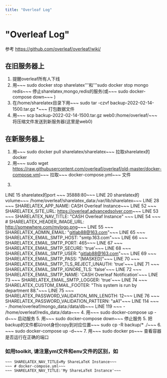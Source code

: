 ```yaml
---
title: "Overleaf Log"
---
```


# "Overleaf Log"

参考 https://github.com/overleaf/overleaf/wiki/

## 在旧服务器上

1. 提醒overleaf所有人下线
2. 用~~~ sudo docker stop sharelatex'''和'''sudo docker stop mongo redis~~~ 停止sharelatex,mongo,redis的服务(或~~~ sudo docker-compose down~~~ )
3. 在/home/sharelatex目录下用~~~ sudo tar -czvf backup-2022-02-14-1500.tar.gz *~~~ 打包数据文件
4. 用~~~ scp backup-2022-02-14-1500.tar.gz web0:/home/overleaf/~~~ 将压缩文件发送到新服务器(这里是web0)

## 在新服务器上

1. 用~~~  sudo docker pull sharelatex/sharelatex~~~ 拉取sharelatex的docker
2. 用~~~ sudo wget https://raw.githubusercontent.com/overleaf/overleaf/old-master/docker-compose.yml~~~ 拉取~~~ docker-compose.yml~~~ 文件
3. ~~~ sudo vim docker-compose.yml~~~ 作以下修改(行数不一定完全准确)
LINE 15 sharelatex的port ~~~ 35888:80~~~
LINE 20 sharelatex的volume~~~ /home/overleaf/sharelatex_data:/var/lib/sharelatex~~~
LINE 28 ~~~ SHARELATEX_APP_NAME: CASH Overleaf Instance~~~
LINE 52 ~~~ SHARELATEX_SITE_URL: https://overleaf.advancedsolver.com~~~
LINE 53 ~~~ SHARELATEX_NAV_TITLE: "CASH Overleaf Instance" ~~~
LINE 54 ~~~ # SHARELATEX_HEADER_IMAGE_URL: http://somewhere.com/mylogo.png~~~
LINE 55 ~~~ SHARELATEX_ADMIN_EMAIL: "gitlab88@163.com"~~~
LINE 65 ~~~ SHARELATEX_EMAIL_SMTP_HOST: "smtp.163.com"~~~
LINE 66 ~~~ SHARELATEX_EMAIL_SMTP_PORT: 465~~~
LINE 67 ~~~ SHARELATEX_EMAIL_SMTP_SECURE: 'true'~~~
LINE 68 ~~~ SHARELATEX_EMAIL_SMTP_USER: "gitlab88@163.com"~~~
LINE 69 ~~~ SHARELATEX_EMAIL_SMTP_PASS: "[MASKED]"~~~
LINE 70 ~~~ SHARELATEX_EMAIL_SMTP_TLS_REJECT_UNAUTH: 'true'~~~
LINE 71 ~~~ SHARELATEX_EMAIL_SMTP_IGNORE_TLS: 'false'~~~
LINE 72 ~~~ SHARELATEX_EMAIL_SMTP_NAME: 'CASH Overleaf Notification'~~~
LINE 73 ~~~ SHARELATEX_EMAIL_SMTP_LOGGER: 'true'~~~
LINE 74 ~~~ SHARELATEX_CUSTOM_EMAIL_FOOTER: "This system is run by department 88."~~~
LINE 75 ~~~ SHARELATEX_PASSWORD_VALIDATION_MIN_LENGTH: 12~~~
LINE 76 ~~~ SHARELATEX_PASSWORD_VALIDATION_PATTERN: "aA1"~~~
LINE 114 ~~~ - /home/overleaf/mongo_data:/data/db~~~
LINE 119 ~~~ - /home/overleaf/redis_data:/data~~~
4. 用~~~ sudo docker-compose up -d~~~ 启动服务
5. 用~~~ sudo docker-compose down~~~ 停止服务
5. 把backup的文件都以root身份copy到对应位置~~~ sudo cp -R backup/* ./~~~
6. ~~~ sudo docker-compose up -d~~~
7. 用~~~ sudo docker ps~~~ 查看容器是否运行在正确的端口

### 如用toolkit, 请注意yml文件和env文件的区别，如
~~~ # toolkit/variables.env~~~
~~~ SHARELATEX_NAV_TITLE=My ShareLaTeX Instance~~~
~~~ # docker-compose.yml~~~
~~~ SHARELATEX_NAV_TITLE:'My ShareLaTeX Instance'~~~
